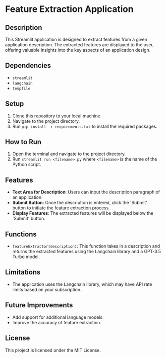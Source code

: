 
# Feature Extraction Application

## Description

This Streamlit application is designed to extract features from a given application description. The extracted features are displayed to the user, offering valuable insights into the key aspects of an application design.

## Dependencies

- `streamlit`
- `langchain`
- `tempfile`

## Setup

1. Clone this repository to your local machine.
2. Navigate to the project directory.
3. Run `pip install -r requirements.txt` to install the required packages.

## How to Run

1. Open the terminal and navigate to the project directory.
2. Run `streamlit run <filename>.py` where `<filename>` is the name of the Python script.

## Features

- **Text Area for Description**: Users can input the description paragraph of an application.
- **Submit Button**: Once the description is entered, click the 'Submit' button to initiate the feature extraction process.
- **Display Features**: The extracted features will be displayed below the 'Submit' button.

## Functions

- `featureExtractor(description)`: This function takes in a description and returns the extracted features using the Langchain library and a GPT-3.5 Turbo model.

## Limitations

- The application uses the Langchain library, which may have API rate limits based on your subscription.
  
## Future Improvements

- Add support for additional language models.
- Improve the accuracy of feature extraction.

## License

This project is licensed under the MIT License.